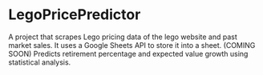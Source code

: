 # LegoPricePredictor

A project that scrapes Lego pricing data of the lego website and past market sales. It uses a Google Sheets API to store it into a sheet. (COMING SOON) Predicts retirement percentage and expected value growth using statistical analysis.
